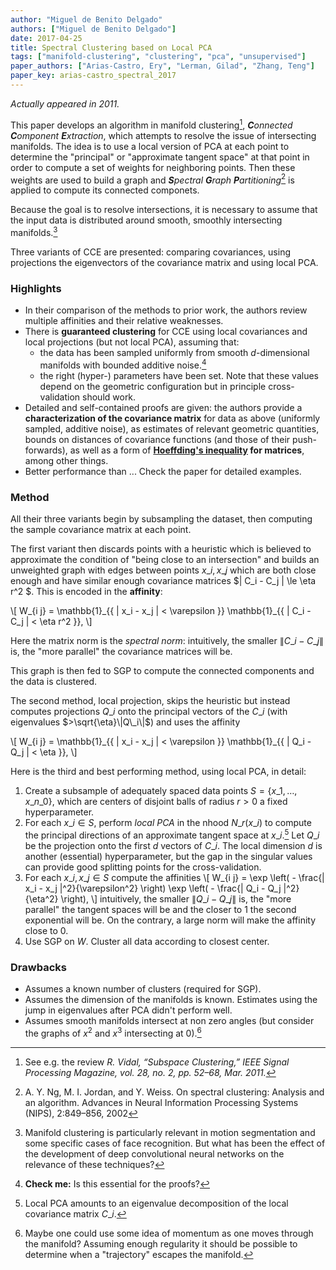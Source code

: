 ```yaml
---
author: "Miguel de Benito Delgado"
authors: ["Miguel de Benito Delgado"]
date: 2017-04-25
title: Spectral Clustering based on Local PCA
tags: ["manifold-clustering", "clustering", "pca", "unsupervised"]
paper_authors: ["Arias-Castro, Ery", "Lerman, Gilad", "Zhang, Teng"]
paper_key: arias-castro_spectral_2017
---
```


*Actually appeared in 2011.*

This paper develops an algorithm in manifold clustering[^1],
_**C**onnected **C**omponent **E**xtraction_, which attempts to
resolve the issue of intersecting manifolds. The idea is to use a
local version of PCA at each point to determine the "principal" or
"approximate tangent space" at that point in order to compute a set of
weights for neighboring points. Then these weights are used to build a
graph and _**S**pectral **G**raph **P**artitioning_[^2] is applied to
compute its connected componets.

Because the goal is to resolve intersections, it is necessary to
assume that the input data is distributed around smooth, smoothly
intersecting manifolds.[^3]

Three variants of CCE are presented: comparing covariances, using
projections the eigenvectors of the covariance matrix and using local PCA.

### Highlights

* In their comparison of the methods to prior work, the authors review
  multiple affinities and their relative weaknesses.
* There is **guaranteed clustering** for CCE using local covariances and
  local projections (but not local PCA), assuming that:
     - the data has been sampled uniformly from smooth $d$-dimensional
       manifolds with bounded additive noise.[^5]
     - the right (hyper-) parameters have been set. Note that these
       values depend on the geometric configuration but in principle
       cross-validation should work.
*  Detailed and self-contained proofs are given: the authors provide a
   **characterization of the covariance matrix** for data as above
   (uniformly sampled, additive noise), as estimates of relevant
   geometric quantities, bounds on distances of covariance functions
   (and those of their push-forwards), as well as a form of
   **[Hoeffding's inequality](https://en.wikipedia.org/wiki/Hoeffding%27s_inequality)
   for matrices**, among other things.
* Better performance than ... Check the paper for detailed examples.


### Method

All their three variants begin by subsampling the dataset, then
computing the sample covariance matrix at each point.

The first variant then discards points with a heuristic which is
believed to approximate the condition of "being close to an
intersection" and builds an unweighted graph with edges between points
$x\_i, x\_j$ which are both close enough and have similar enough
covariance matrices $| C\_i - C\_j \| \le \eta r^2 $. This is encoded
in the **affinity**:

\\[ W\_{i j} = \mathbb{1}\_{\{ \| x\_i - x\_j \| < \varepsilon \}} 
   \mathbb{1}\_{\{ \| C\_i - C\_j \| < \eta r^2 \}}, \\]

Here the matrix norm is the *spectral norm*: intuitively, the smaller
$\| C\_i - C\_j \|$ is, the "more parallel" the covariance matrices
will be.

This graph is then fed to SGP to compute the connected components and
the data is clustered.

The second method, local projection, skips the heuristic but instead
computes projections $Q\_i$ onto the principal vectors of the $C\_i$
(with eigenvalues $>\sqrt{\eta}\|Q\_i\|$) and uses the affinity

\\[ W\_{i j} = \mathbb{1}\_{\{ \| x\_i - x\_j \| < \varepsilon \}} 
   \mathbb{1}\_{\{ \| Q\_i - Q\_j \| < \eta \}}, \\]

Here is the third and best performing method, using local PCA, in
detail:

1. Create a subsample of adequately spaced data points $S = \{ x\_1,
  \ldots, x\_{n\_0} \}$, which are centers of disjoint balls of radius
  $r > 0$ a fixed hyperparameter.
2. For each $x\_i \in S$, perform *local PCA* in the nhood $N\_r
   (x\_i)$ to compute the principal directions of an approximate
   tangent space at $x\_i$.[^4] Let $Q\_i$ be the projection onto the
   first $d$ vectors of $C\_i$. The local dimension $d$ is another
   (essential) hyperparameter, but the gap in the singular values can
   provide good splitting points for the cross-validation.
3. For each $x\_i, x\_j \in S$ compute the affinities
   \\[ W\_{i j}
   = \exp \left( - \frac{\| x\_i - x\_j \|^2}{\varepsilon^2} \right)
   \exp \left( - \frac{\| Q\_i - Q\_j \|^2}{\eta^2} \right), \\] 
   intuitively, the smaller $\| Q\_i - Q\_j \|$ is, the "more
   parallel" the tangent spaces will be and the closer to 1 the second
   exponential will be. On the contrary, a large norm will make the
   affinity close to 0.
4. Use SGP on $W$. Cluster all data according to closest center.

### Drawbacks 

* Assumes a known number of clusters (required for SGP).
* Assumes the dimension of the manifolds is known. Estimates using the
  jump in eigenvalues after PCA didn't perform well.
* Assumes smooth manifolds intersect at non zero angles (but consider
  the graphs of $x^2$ and $x^3$ intersecting at 0).[^6]

[^1]: See e.g. the review *R. Vidal, “Subspace Clustering,” IEEE Signal Processing Magazine, vol. 28, no. 2, pp. 52–68, Mar. 2011.*
[^2]: A. Y. Ng, M. I. Jordan, and  Y. Weiss. On spectral clustering: Analysis and an algorithm. Advances in Neural Information Processing Systems (NIPS), 2:849–856, 2002
[^3]: Manifold clustering is particularly relevant in motion segmentation and some specific cases of face recognition. But what has been the effect of the development of deep convolutional neural networks on the relevance of these techniques?
[^4]: Local PCA amounts to an eigenvalue decomposition of the local covariance matrix $C\_i$.
[^5]: **Check me:** Is this essential for the proofs?
[^6]: Maybe one could use some idea of momentum as one moves through the manifold? Assuming enough regularity it should be possible to determine when a "trajectory" escapes the manifold.
